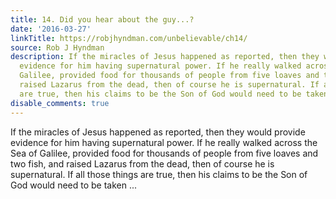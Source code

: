 ```yaml
---
title: 14. Did you hear about the guy...?
date: '2016-03-27'
linkTitle: https://robjhyndman.com/unbelievable/ch14/
source: Rob J Hyndman
description: If the miracles of Jesus happened as reported, then they would provide
  evidence for him having supernatural power. If he really walked across the Sea of
  Galilee, provided food for thousands of people from five loaves and two fish, and
  raised Lazarus from the dead, then of course he is supernatural. If all those things
  are true, then his claims to be the Son of God would need to be taken ...
disable_comments: true
---
```

If the miracles of Jesus happened as reported, then they would provide evidence for him having supernatural power. If he really walked across the Sea of Galilee, provided food for thousands of people from five loaves and two fish, and raised Lazarus from the dead, then of course he is supernatural. If all those things are true, then his claims to be the Son of God would need to be taken ...